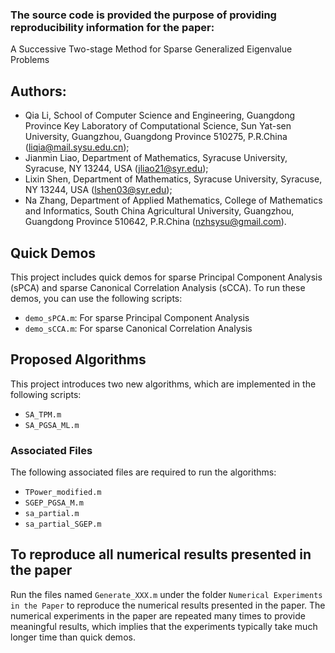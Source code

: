 ### The source code is provided the purpose of providing reproducibility information for the paper:
A Successive Two-stage Method for Sparse Generalized Eigenvalue Problems
## Authors: 
- Qia Li, School of Computer Science and Engineering, Guangdong Province Key Laboratory of Computational Science, Sun Yat-sen University, Guangzhou, Guangdong Province 510275, P.R.China (liqia@mail.sysu.edu.cn);
- Jianmin Liao, Department of Mathematics, Syracuse University, Syracuse, NY 13244, USA (jliao21@syr.edu);
- Lixin Shen, Department of Mathematics, Syracuse University, Syracuse, NY 13244, USA (lshen03@syr.edu);
- Na Zhang, Department of Applied Mathematics, College of Mathematics and Informatics, South China Agricultural University, Guangzhou, Guangdong Province 510642, P.R.China (nzhsysu@gmail.com).

## Quick Demos 

This project includes quick demos for sparse Principal Component Analysis (sPCA) and sparse Canonical Correlation Analysis (sCCA). To run these demos, you can use the following scripts:

- `demo_sPCA.m`: For sparse Principal Component Analysis
- `demo_sCCA.m`: For sparse Canonical Correlation Analysis

## Proposed Algorithms

This project introduces two new algorithms, which are implemented in the following scripts:

- `SA_TPM.m`
- `SA_PGSA_ML.m`

### Associated Files

The following associated files are required to run the algorithms:

- `TPower_modified.m`
- `SGEP_PGSA_M.m`
- `sa_partial.m`
- `sa_partial_SGEP.m`

## To reproduce all numerical results presented in the paper

Run the files named `Generate_XXX.m` under the folder `Numerical Experiments in the Paper` to reproduce the numerical results presented in the paper. The numerical experiments in the paper are repeated many times to provide meaningful results, which implies that the experiments typically take much longer time than quick demos.
